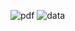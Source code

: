 ![pdf](https://github.com/wulan9/Dataset-Narkotika_168_2021-179/assets/146443824/7627e340-3dd5-43f5-9ec5-0a39ac5be3da)
![data](https://github.com/wulan9/Dataset-Narkotika_168_2021-179/assets/146443824/760cd26c-9e7c-4763-bf84-bc08fbbcf073)
